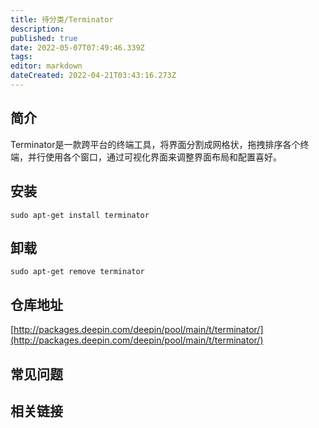```yaml
---
title: 待分类/Terminator
description: 
published: true
date: 2022-05-07T07:49:46.339Z
tags: 
editor: markdown
dateCreated: 2022-04-21T03:43:16.273Z
---
```


## 简介

Terminator是一款跨平台的终端工具，将界面分割成网格状，拖拽排序各个终端，并行使用各个窗口，通过可视化界面来调整界面布局和配置喜好。

## 安装

`sudo apt-get install terminator`

## 卸载

`sudo apt-get remove terminator`

## 仓库地址

[http://packages.deepin.com/deepin/pool/main/t/terminator/](http://packages.deepin.com/deepin/pool/main/t/terminator/)

## 常见问题

## 相关链接
